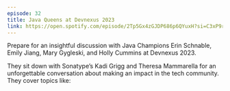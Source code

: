 ```yaml
---
episode: 32
title: Java Queens at Devnexus 2023
link: https://open.spotify.com/episode/2Tp5Gx4zGJDP686p6QYuxH?si=C3xP9rR-QZaqQ5rALCWrlg
---
```

Prepare for an insightful discussion with Java Champions Erin Schnable, Emily Jiang, Mary Gygleski, and Holly Cummins at Devnexus 2023.

They sit down with Sonatype’s Kadi Grigg and Theresa Mammarella for an unforgettable conversation about making an impact in the tech community. They cover topics like: